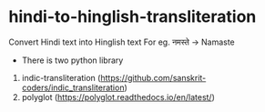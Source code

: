 # hindi-to-hinglish-transliteration

Convert Hindi text into Hinglish text For eg. नमस्ते -> Namaste

- There is two python library 
 1. indic-transliteration (https://github.com/sanskrit-coders/indic_transliteration)
 2. polyglot (https://polyglot.readthedocs.io/en/latest/)
 

